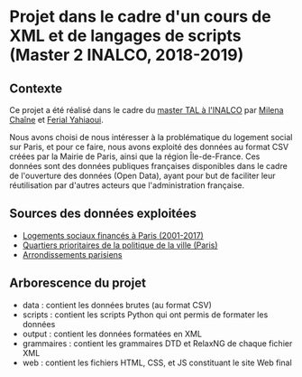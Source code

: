 # Projet dans le cadre d'un cours de XML et de langages de scripts (Master 2 INALCO, 2018-2019)
## Contexte
Ce projet a été réalisé dans le cadre du [master TAL à l'INALCO](http://www.tal.univ-paris3.fr/plurital/) par [Milena Chaîne](http://www.github.com/milenachaine) et [Ferial Yahiaoui](http://www.linkedin.com/in/ferial-yahiaoui-nlp19/).

Nous avons choisi de nous intéresser à la problématique du logement social sur Paris, et pour ce faire, nous avons exploité des données au format CSV créées par la Mairie de Paris, ainsi que la région Île-de-France. Ces données sont des données publiques françaises disponibles dans le cadre de l'ouverture des données (Open Data), ayant pour but de faciliter leur réutilisation par d'autres acteurs que l'administration française.

## Sources des données exploitées
- [Logements sociaux financés à Paris (2001-2017)](http://www.data.gouv.fr/fr/datasets/logements-sociaux-finances-a-paris/)
- [Quartiers prioritaires de la politique de la ville (Paris)](http://data.iledefrance.fr/explore/dataset/qp-politiquedelaville-shp/)
- [Arrondissements parisiens](http://www.data.gouv.fr/fr/datasets/arrondissements-1/)

## Arborescence du projet
- data : contient les données brutes (au format CSV)
- scripts : contient les scripts Python qui ont permis de formater les données
- output : contient les données formatées en XML
- grammaires : contient les grammaires DTD et RelaxNG de chaque fichier XML
- web : contient les fichiers HTML, CSS, et JS constituant le site Web final
